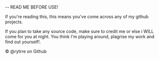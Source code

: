 -- READ ME BEFORE USE!

If you're reading this, this means you've come across any of my github projects.

If you plan to take any source code, make sure to credit me or else i WILL come for you at night. You think I'm playing around, plagrise my work and find out yourself!.

© @rytrre on Github